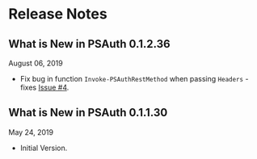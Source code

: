 # Release Notes

## What is New in PSAuth 0.1.2.36

August 06, 2019

- Fix bug in function `Invoke-PSAuthRestMethod` when passing `Headers` - fixes
  [Issue #4](https://github.com/PlagueHO/PSAuth/issues/4).

## What is New in PSAuth 0.1.1.30

May 24, 2019

- Initial Version.
